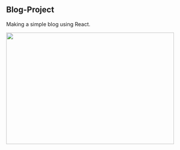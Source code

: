 ## Blog-Project
Making a simple blog using React.

<img src= "https://user-images.githubusercontent.com/72038638/168697912-de306d0a-c1b1-460b-8a00-b5e041afc97f.png" width = "450" height = "300">
